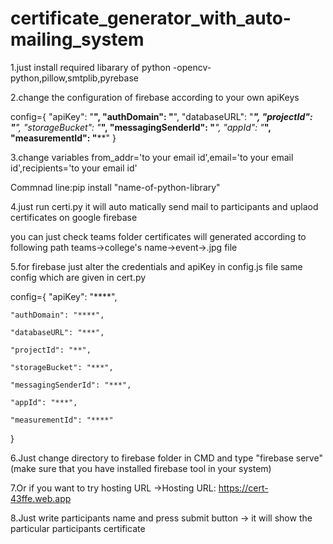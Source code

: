 # certificate_generator_with_auto-mailing_system
1.just install required libarary of python -opencv-python,pillow,smtplib,pyrebase

2.change the configuration of firebase according to your own apiKeys

config={
    "apiKey": "****",
    "authDomain": "****",
    "databaseURL": "***",
    "projectId": "**",
    "storageBucket": "***",
    "messagingSenderId": "***",
    "appId": "***",
    "measurementId": "****"
}

3.change variables from_addr='to your email id',email='to your email id',recipients='to your email id'

Commnad line:pip install "name-of-python-library"
    
4.just run certi.py it will auto matically send mail to participants and uplaod certificates on google firebase

you can just check teams folder certificates will generated according to following path teams->college's name->event->.jpg file

5.for firebase just alter the credentials and apiKey in config.js file same config which are given in cert.py

config={
    "apiKey": "****",
    
    "authDomain": "****",
    
    "databaseURL": "***",
    
    "projectId": "**",
    
    "storageBucket": "***",
    
    "messagingSenderId": "***",
    
    "appId": "***",
    
    "measurementId": "****"
}

6.Just change directory to firebase folder in CMD and  type "firebase serve" (make sure that you have installed firebase tool in your system)

7.Or if you want to try hosting URL ->Hosting URL:  https://cert-43ffe.web.app

8.Just write participants name and press submit button -> it will show the particular participants certificate
